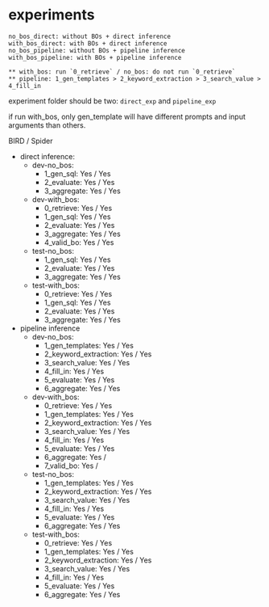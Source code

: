 # experiments

```
no_bos_direct: without BOs + direct inference
with_bos_direct: with BOs + direct inference
no_bos_pipeline: without BOs + pipeline inference
with_bos_pipeline: with BOs + pipeline inference

** with_bos: run `0_retrieve` / no_bos: do not run `0_retrieve`
** pipeline: 1_gen_templates > 2_keyword_extraction > 3_search_value > 4_fill_in
```

experiment folder should be two: `direct_exp` and `pipeline_exp`

if run with_bos, only gen_template will have different prompts and input arguments than others.

BIRD / Spider

* direct inference: 
    * dev-no_bos: 
        * 1_gen_sql: Yes / Yes
        * 2_evaluate: Yes / Yes
        * 3_aggregate: Yes / Yes
    * dev-with_bos:
        * 0_retrieve: Yes / Yes
        * 1_gen_sql: Yes / Yes
        * 2_evaluate: Yes / Yes
        * 3_aggregate: Yes / Yes
        * 4_valid_bo: Yes / Yes
    * test-no_bos:
        * 1_gen_sql: Yes / Yes
        * 2_evaluate: Yes / Yes
        * 3_aggregate: Yes / Yes
    * test-with_bos:
        * 0_retrieve: Yes / Yes
        * 1_gen_sql: Yes / Yes
        * 2_evaluate: Yes / Yes
        * 3_aggregate: Yes / Yes
* pipeline inference
    * dev-no_bos:
        * 1_gen_templates: Yes / Yes
        * 2_keyword_extraction: Yes / Yes
        * 3_search_value: Yes / Yes
        * 4_fill_in: Yes / Yes
        * 5_evaluate: Yes / Yes
        * 6_aggregate:  Yes / Yes
    * dev-with_bos:
        * 0_retrieve: Yes / Yes
        * 1_gen_templates: Yes / Yes
        * 2_keyword_extraction: Yes / Yes
        * 3_search_value: Yes / Yes 
        * 4_fill_in: Yes / Yes
        * 5_evaluate: Yes / Yes 
        * 6_aggregate: Yes / 
        * 7_valid_bo: Yes / 
    * test-no_bos:
        * 1_gen_templates: Yes / Yes
        * 2_keyword_extraction: Yes / Yes
        * 3_search_value: Yes / Yes
        * 4_fill_in: Yes / Yes
        * 5_evaluate: Yes / Yes
        * 6_aggregate: Yes / Yes
    * test-with_bos:
        * 0_retrieve: Yes / Yes 
        * 1_gen_templates: Yes / Yes 
        * 2_keyword_extraction: Yes / Yes 
        * 3_search_value: Yes / Yes 
        * 4_fill_in: Yes / Yes 
        * 5_evaluate: Yes / Yes
        * 6_aggregate: Yes / Yes 
```